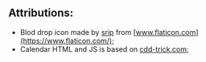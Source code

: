 
## Attributions:

* Blod drop icon made by [srip](https://www.flaticon.com/authors/srip) from [www.flaticon.com](https://www.flaticon.com/);
* Calendar HTML and JS is based on [cdd-trick.com](https://css-tricks.com/how-to-make-a-monthly-calendar-with-real-data/);